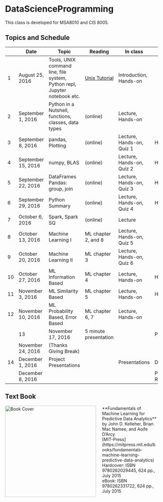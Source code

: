 # DataScienceProgramming

This class is developed for MSA8010 and CIS 8005.

## Topics and Schedule

|		|	Date	|	Topic	|	Reading	|	In class	|	Due	|
|---|-------|-------|---------|-----------|-----|
|	1	|	August 25, 2016	|	Tools, UNIX command line, file system, Python repl, Jupyter notebook etc.	|	[Unix Tutorial](http://www.tutorialspoint.com/unix/unix_tutorial.pdf)	|	Introduction, Hands-on	|		|
|	2	|	September 1, 2016	|	Python in a Nutshell, functions, classes, data types	|	(online)	|	Lecture, Hands-on	|		|
|	3	|	September 8, 2016	|	pandas, Plotting	|	(online)	|	Lecture, Hands-on, Quiz 1	|	Homework 1	|
|	4	|	September 15, 2016	|	numpy, BLAS	|	(online)	|	Lecture, Hands-on, Quiz 2	|	Homework 2	|
|	5	|	September 22, 2016	|	DataFrames Pandas: group, join	|	(online)	|	Lecture, Hands-on, Quiz 3	|	Homework 3	|
|	6	|	September 29, 2016	|	Python Summary	|	(online)	|	Lecture, Hands-on, Quiz 4	|	Homework 4	|
|	7	|	October 6, 2016	    |	Spark, Spark SQ	|	(online)	|	Lecture	|		|
|	8	|	October 13, 2016	|	Machine Learning I	|	ML chapter 2, and 8	|	Lecture, Hands-on, Quiz 5	| 	|
|	9	|	October 20, 2016	|	Machine Learning II	|	ML chapter 3      	|	Lecture, Hands-on, Quiz 6	|		|
|	10	|	October 27, 2016	|	ML Information Based	|	ML chapter 4	|	Lecture, Hands-on	|	Homework 5	|
|	11	|	November 3, 2016	|	ML Similarity Based	|	ML chapter 5	|	Lecture, Hands-on	| 	Homework 6|
|	12	|	November 10, 2016	|	ML Probability Based, Error Based	    |	ML chapter 6, 7	|	Lecture, Hands-on	|	|
    |	13	|	November 17, 2016	|	5 minute presentation     |	 	|	Presentations	|	|
|		|	November 24, 2016	|	(Thanks Giving Break)	|                	|		|		|
|	14	|	December 1, 2016	|	Project Presentations	|                   |	Presentations	| Digital Poster |
|		|	December 8, 2016	|	 	|                   |		| Project Report |

## Text Book

<img src="http://machinelearningbook.com/wp-content/uploads/2015/07/FMLPDA_BookCover.jpg" alt="Book Cover" style="width: 300px; float: left; margin-right: 20px;"/>
**Fundamentals of Machine Learning for Predictive Data Analytics** <br />
by John D. Kelleher, Brian Mac Namee, and Aoife D’Arcy<br />
[MIT-Press](https://mitpress.mit.edu/books/fundamentals-machine-learning-predictive-data-analytics)<br />
Hardcover: ISBN 9780262029445, 624 pp., July 2015<br />
eBook:  ISBN 9780262331722, 624 pp., July 2015
